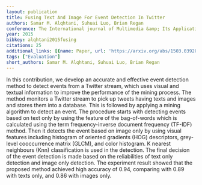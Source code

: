 ```yaml
---
layout: publication
title: Fusing Text And Image For Event Detection In Twitter
authors: Samar M. Alqhtani, Suhuai Luo, Brian Regan
conference: The International journal of Multimedia &amp; Its Applications
year: 2015
bibkey: alqhtani2015fusing
citations: 25
additional_links: [{name: Paper, url: 'https://arxiv.org/abs/1503.03920'}]
tags: ["Evaluation"]
short_authors: Samar M. Alqhtani, Suhuai Luo, Brian Regan
---
```

In this contribution, we develop an accurate and effective event detection
method to detect events from a Twitter stream, which uses visual and textual
information to improve the performance of the mining process. The method
monitors a Twitter stream to pick up tweets having texts and images and stores
them into a database. This is followed by applying a mining algorithm to detect
an event. The procedure starts with detecting events based on text only by
using the feature of the bag-of-words which is calculated using the term
frequency-inverse document frequency (TF-IDF) method. Then it detects the event
based on image only by using visual features including histogram of oriented
gradients (HOG) descriptors, grey-level cooccurrence matrix (GLCM), and color
histogram. K nearest neighbours (Knn) classification is used in the detection.
The final decision of the event detection is made based on the reliabilities of
text only detection and image only detection. The experiment result showed that
the proposed method achieved high accuracy of 0.94, comparing with 0.89 with
texts only, and 0.86 with images only.